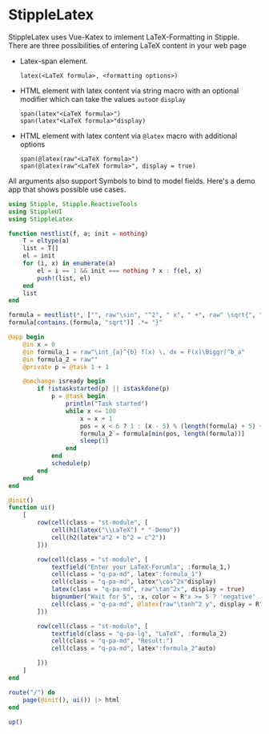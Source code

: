 # StippleLatex

StippleLatex uses Vue-Katex to imlement LaTeX-Formatting in Stipple.
There are three possibilities of entering LaTeX content in your web page
- Latex-span element.

    `latex(<LaTeX formula>, <formatting options>)`

- HTML element with latex content via string macro with an optional modifier which can take the values `auto`or `display`

    `span(latex"<LaTeX formula>")`  
    `span(latex"<LaTeX formula>"display)`

- HTML element with latex content via `@latex` macro with additional options

    `span(@latex(raw"<LaTeX formula>")`  
    `span(@latex(raw"<LaTeX formula>", display = true)`

All arguments also support Symbols to bind to model fields.
Here's a demo app that shows possible use cases.

```julia
using Stipple, Stipple.ReactiveTools
using StippleUI
using StippleLatex

function nestlist(f, a; init = nothing)
    T = eltype(a)
    list = T[]
    el = init
    for (i, x) in enumerate(a)
        el = i == 1 && init === nothing ? x : f(el, x)
        push!(list, el)
    end
    list
end

formula = nestlist(*, ["", raw"\sin", "^2", " x", " +", raw" \sqrt{", "a", "^2", " +", " b", "^2"])
formula[contains.(formula, "sqrt")] .*= "}"

@app begin
    @in x = 0
    @in formula_1 = raw"\int_{a}^{b} f(x) \, dx = F(x)\Biggr|^b_a"
    @in formula_2 = raw""
    @private p = @task 1 + 1

    @onchange isready begin
        if !istaskstarted(p) || istaskdone(p) 
            p = @task begin
                println("Task started")
                while x <= 100
                    x = x + 1
                    pos = x < 6 ? 1 : (x - 5) % (length(formula) + 5) + 1
                    formula_2 = formula[min(pos, length(formula))]
                    sleep(1)
                end
            end
            schedule(p)
        end
    end
end

@init()
function ui()
    [
        row(cell(class = "st-module", [
            cell(h1(latex("\\LaTeX") * "-Demo"))
            cell(h2(latex"a^2 + b^2 = c^2"))
        ]))

        row(cell(class = "st-module", [
            textfield("Enter your LaTeX-Forumla", :formula_1,)
            cell(class = "q-pa-md", latex":formula_1")
            cell(class = "q-pa-md", latex"\cos^2x"display)
            latex(class = "q-pa-md", raw"\tan^2x", display = true)
            bignumber("Wait for 5", :x, color = R"x >= 5 ? 'negative' : 'positive'", icon = "calculate")
            cell(class = "q-pa-md", @latex(raw"\tanh^2 y", display = R"x >= 5"))
        ]))

        row(cell(class = "st-module", [
            textfield(class = "q-pa-lg", "LaTeX", :formula_2)
            cell(class = "q-pa-md", "Result:")
            cell(class = "q-pa-md", latex":formula_2"auto)

        ]))
    ]
end

route("/") do
    page(@init(), ui()) |> html
end
    
up()
```

